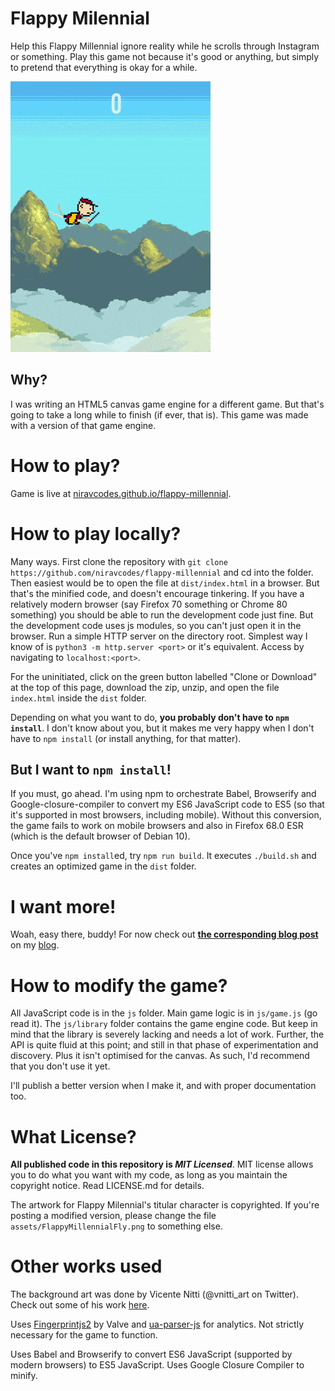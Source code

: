 # Flappy Milennial

Help this Flappy Millennial ignore reality while he scrolls through Instagram or something. Play this game not because it's good or anything, but simply to pretend that everything is okay for a while.

![preview of game](assets/preview.gif)

## Why? 

I was writing an HTML5 canvas game engine for a different game. But that's going to take a long while to finish (if ever, that is).
This game was made with a version of that game engine.

# How to play?

Game is live at [niravcodes.github.io/flappy-millennial](niravcodes.github.io/flappy-millennial).

# How to play locally?

Many ways. First clone the repository with `git clone https://github.com/niravcodes/flappy-millennial` and cd into the folder.
Then easiest would be to open the file at `dist/index.html` in a browser. But that's the minified code, and doesn't encourage tinkering.
If you have a relatively modern browser (say Firefox 70 something or Chrome 80 something) you should be able to run the development code 
just fine. But the development code uses js modules, so you can't just open it in the browser. Run a simple HTTP server on the directory root. Simplest 
way I know of is `python3 -m http.server <port>` or it's equivalent. Access by navigating to `localhost:<port>`.    

For the uninitiated, click on the green button labelled "Clone or Download" at the top of this page, download the zip, unzip, and open the file `index.html` 
inside the `dist` folder.

Depending on what you want to do, **you probably don't have to `npm install`**. I don't know about you, but it makes me very happy when I don't
have to `npm install` (or install anything, for that matter).

## But I want to `npm install`!

If you must, go ahead. I'm using npm to orchestrate Babel, Browserify and Google-closure-compiler to convert my ES6 JavaScript code to ES5 (so that
it's supported in most browsers, including mobile). Without this conversion, the game fails to work on mobile browsers and also in Firefox 68.0 ESR 
(which is the default browser of Debian 10). 

Once you've `npm install`ed, try `npm run build`. It executes `./build.sh` and creates an optimized game in the `dist` folder.

# I want more!

Woah, easy there, buddy! For now check out **[the corresponding blog post](https://nirav.com.np/2020/06/09/flappy-millennial-an-html5-canvas-game.html)** on my [blog](https://nirav.com.np/).

# How to modify the game?

All JavaScript code is in the `js` folder. Main game logic is in `js/game.js` (go read it). 
The `js/library` folder contains the game engine code. But keep in mind that the library is 
severely lacking and needs a lot of work. Further, the API is quite fluid at this point; and 
still in that phase of experimentation and discovery. Plus it isn't optimised for the canvas. 
As such, I'd recommend that you don't use it yet. 

I'll publish a better version when I make it, and with proper documentation too.

# What License?

**All published code in this repository is *MIT Licensed***. MIT license allows you to do what you want
with my code, as long as you maintain the copyright notice. Read LICENSE.md for details.

The artwork for Flappy Milennial's titular character is copyrighted. If you're posting a modified version, please
change the file `assets/FlappyMillennialFly.png` to something else.

# Other works used

The background art was done by Vicente Nitti (@vnitti_art on Twitter). Check out some of his work [here](https://vnitti.itch.io/).

Uses [Fingerprintjs2](https://github.com/Valve/fingerprintjs2) by Valve and 
[ua-parser-js](https://github.com/faisalman/ua-parser-js) for analytics. Not strictly 
necessary for the game to function.

Uses Babel and Browserify to convert ES6 JavaScript (supported by modern browsers) to
ES5 JavaScript. Uses Google Closure Compiler to minify.
